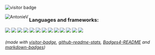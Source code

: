 ![visitor badge](https://visitor-badge.glitch.me/badge?page_id=jwenjian.visitor-badge)


<!--[![Top languages](https://github-readme-stats.vercel.app/api/top-langs/?username=AntonieV&hide=Tex,PostScript&theme=chartreuse-dark)](https://github.com/anuraghazra/github-readme-stats)-->

<p><img align="left" src="https://github-readme-stats.vercel.app/api/top-langs?username=AntonieV&show_icons=true&locale=en&layout=compact&hide=Tex,PostScript&border_color=2a2f3a&custom_title=Most used languages:&langs_count=10&theme=chartreuse-dark" alt="AntonieV" /></p> 

### Languages and frameworks: 
![](https://img.shields.io/badge/python-%2314354C.svg?style=for-the-badge&logo=python&logoColor=green)
![](https://img.shields.io/badge/r-%23276DC3.svg?style=for-the-badge&logo=r&logoColor=darkblue)
![](https://img.shields.io/badge/Shell_Script-121011?style=for-the-badge&logo=gnu-bash&logoColor=white)
![](https://img.shields.io/badge/Java-0C08F1?style=for-the-badge&logo=java&logoColor=E51F24)
![](https://img.shields.io/badge/typescript-FEED00.svg?style=for-the-badge&logo=typescript&logoColor=black)
![](https://img.shields.io/badge/CSS3-2ECCFA?style=for-the-badge&logo=css3&logoColor=darkblue)
![](https://img.shields.io/badge/HTML5-FF8000?style=for-the-badge&logo=html5&logoColor=white) 
![](https://img.shields.io/badge/Angular-DD0031?style=for-the-badge&logo=angular&logoColor=black)
![](https://img.shields.io/badge/Spring-69f420?style=for-the-badge&logo=spring&logoColor=darkgreen)
![](https://img.shields.io/badge/Node.js-43853D?style=for-the-badge&logo=node-dot-js&logoColor=white)
![](https://img.shields.io/badge/npm-CB3837?style=for-the-badge&logo=npm&logoColor=white)
![](https://img.shields.io/badge/Linux-FFFF00?style=for-the-badge&logo=linux&logoColor=black)
![](https://img.shields.io/badge/latex-%23008080.svg?style=for-the-badge&logo=latex&logoColor=white)

<h6>(made with <a href="https://visitor-badge.glitch.me/">visitor-badge</a>, <a href="https://github.com/anuraghazra/github-readme-stats">github-readme-stats</a>, <a href="https://github.com/alexandresanlim/Badges4-README.md-Profile">Badges4-README</a> and <a href="https://github.com/Ileriayo/markdown-badges">markdown-badges</a>)</h6>
<!--[![](https://github-readme-stats.vercel.app/api?username=AntonieV&theme=blue-green)](https://github.com/anuraghazra/github-readme-stats) -->
